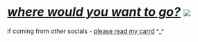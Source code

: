 # [*where would you want to go?*](https://kits.ju.mp/) ![](https://pixels.crd.co/assets/images/gallery58/ca8c8959.gif)

if coming from other socials - [please read my carrd](https://kits.ju.mp/) ^_^
